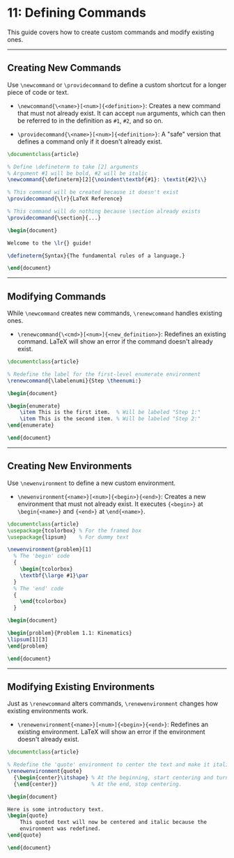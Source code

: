 # 11: Defining Commands

This guide covers how to create custom commands and modify existing ones. 

---

## Creating New Commands

Use `\newcommand` or `\providecommand` to define a custom shortcut for a longer piece of code or text.

- `\newcommand{\<name>}[<num>]{<definition>}`: Creates a new command that must not already exist. It can accept `num` arguments, which can then be referred to in the definition as `#1`, `#2`, and so on.

- `\providecommand{\<name>}[<num>]{<definition>}`: A "safe" version that defines a command only if it doesn't already exist. 

```latex
\documentclass{article}

% Define \defineterm to take [2] arguments
% Argument #1 will be bold, #2 will be italic
\newcommand{\defineterm}[2]{\noindent\textbf{#1}: \textit{#2}\\}

% This command will be created because it doesn't exist
\providecommand{\lr}{LaTeX Reference}

% This command will do nothing because \section already exists
\providecommand{\section}{...}

\begin{document}

Welcome to the \lr{} guide!

\defineterm{Syntax}{The fundamental rules of a language.}

\end{document}
```

---

## Modifying Commands

While `\newcommand` creates new commands, `\renewcommand` handles existing ones.

- `\renewcommand{\<cmd>}[<num>]{<new_definition>}`: Redefines an existing command. LaTeX will show an error if the command doesn't already exist.

```latex
\documentclass{article}

% Redefine the label for the first-level enumerate environment
\renewcommand{\labelenumi}{Step \theenumi:}

\begin{document}

\begin{enumerate}
    \item This is the first item.  % Will be labeled "Step 1:"
    \item This is the second item. % Will be labeled "Step 2:"
\end{enumerate}

\end{document}
```

---

## Creating New Environments

Use `\newenvironment` to define a new custom environment.

- `\newenvironment{<name>}[<num>]{<begin>}{<end>}`: Creates a new environment that must not already exist. It executes `{<begin>}` at `\begin{<name>}` and `{<end>}` at `\end{<name>}`.

```latex
\documentclass{article}
\usepackage{tcolorbox} % For the framed box
\usepackage{lipsum}    % For dummy text

\newenvironment{problem}[1]
  % The 'begin' code
  {
    \begin{tcolorbox}
    \textbf{\large #1}\par
  }
  % The 'end' code
  {
    \end{tcolorbox}
  }

\begin{document}

\begin{problem}{Problem 1.1: Kinematics}
\lipsum[1][3]
\end{problem}

\end{document}
```

---

## Modifying Existing Environments

Just as `\renewcommand` alters commands, `\renewenvironment` changes how existing environments work.

- `\renewenvironment{<name>}[<num>]{<begin>}{<end>}`: Redefines an existing environment. LaTeX will show an error if the environment doesn't already exist.

```latex
\documentclass{article}

% Redefine the 'quote' environment to center the text and make it italic.
\renewenvironment{quote}
  {\begin{center}\itshape} % At the beginning, start centering and turn on italics.
  {\end{center}}           % At the end, stop centering.

\begin{document}

Here is some introductory text.
\begin{quote}
    This quoted text will now be centered and italic because the
    environment was redefined.
\end{quote}

\end{document}
```
